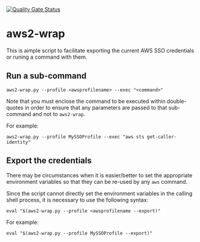 [![Quality Gate Status](https://sonarcloud.io/api/project_badges/measure?project=linaro-its_aws2-wrap&metric=alert_status)](https://sonarcloud.io/dashboard?id=linaro-its_aws2-wrap)

# aws2-wrap
This is aimple script to facilitate exporting the current AWS SSO credentials or runing a command with them.

## Run a sub-command

`aws2-wrap.py --profile <awsprofilename> --exec "<command>"`

Note that you must enclose the command to be executed within double-quotes in order to ensure that any parameters are passed to that sub-command and not to `aws2-wrap`.

For example:

`aws2-wrap.py --profile MySSOProfile --exec "aws sts get-caller-identity"`

## Export the credentials

There may be circumstances when it is easier/better to set the appropriate environment variables so that they can be re-used by any `aws` command.

Since the script cannot directly set the environment variables in the calling shell process, it is necessary to use the following syntax:

`eval "$(aws2-wrap.py --profile <awsprofilename --export)"`

For example:

`eval "$(aws2-wrap.py --profile MySSOProfile --export)"`

